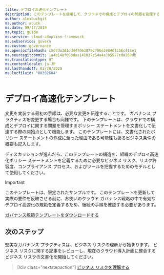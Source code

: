 ```yaml
---
title: デプロイ高速化テンプレート
description: このテンプレートを使用して、クラウドでの構成とデプロイの問題を管理するためのポリシー ステートメントを文書化して伝達します。
author: alexbuckgit
ms.author: abuck
ms.date: 09/17/2019
ms.topic: guide
ms.service: cloud-adoption-framework
ms.subservice: govern
ms.custom: governance
ms.openlocfilehash: c5d7da3d1dd447063879c786d59840f256c418e1
ms.sourcegitcommit: 1a4b140f09bdaa141037c54a4a3b5577cda269db
ms.translationtype: HT
ms.contentlocale: ja-JP
ms.lasthandoff: 03/30/2020
ms.locfileid: "80392604"
---
```

# <a name="deployment-acceleration-template"></a>デプロイ高速化テンプレート

変更を実装する最初の手順は、必要な変更を伝達することです。 ガバナンス プラクティスを変更する場合も同様です。 下のテンプレートは、クラウドでの構成とデプロイに関する問題を管理するポリシー ステートメントを文書化して伝達する際の開始点として機能します。 このテンプレートには、文書化されたポリシー ステートメントの作成に至った理由である可能性もあるビジネス条件の概要も記入します。

ディスカッションが進んだら、このテンプレートの構造を、組織のデプロイ高速化ポリシー ステートメントを定義するために必要なビジネス リスク、リスク許容度、コンプライアンス プロセス、およびツールを把握するためのモデルとして使用してください。

> [!IMPORTANT]
> このテンプレートは、限定されたサンプルです。 このテンプレートを更新して実際の要件を反映させる前に、お使いのクラウド ガバナンス戦略の中で有効なデプロイ高速化の規範を定義するため、後続の手順を確認する必要があります。

[ガバナンス規範テンプレートをダウンロードする](https://archcenter.blob.core.windows.net/cdn/fusion/governance/Deployment%20Acceleration%20Discipline%20Template.docx)

## <a name="next-steps"></a>次のステップ

堅実なガバナンス プラクティスは、ビジネス リスクの理解から始まります。 ビジネス リスクに関する記事をレビューし、現在のクラウド導入計画に整合するビジネス リスクの文書化を開始してください。

> [!div class="nextstepaction"]
> [ビジネス リスクを理解する](./business-risks.md)
